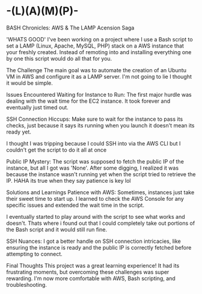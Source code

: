 # -(L)(A)(M)(P)-

BASH Chronicles: AWS & The LAMP Acension Saga

'WHATS GOOD' I've been working on a project where I use a Bash script to set a LAMP (Linux, Apache, MySQL, PHP) stack on a AWS instance that your freshly created. Instead of remoting into and installing everything one by one this script would do all that for you.

The Challenge
The main goal was to automate the creation of an Ubuntu VM in AWS and configure it as a LAMP server. I'm not going to lie I thought it would be simple.

Issues Encountered
Waiting for Instance to Run: The first major hurdle was dealing with the wait time for the EC2 instance. It took forever and eventually just timed out.

SSH Connection Hiccups: Make sure to wait for the instance to pass its checks, just because it says its running when you launch it doesn't mean its ready yet. 

I thought I was tripping because I could SSH into via the AWS CLI but I couldn't get the script to do it all at once

Public IP Mystery: The script was supposed to fetch the public IP of the instance, but all I got was 'None'. After some digging, I realized it was because the instance wasn't running yet when the script tried to retrieve the IP. HAHA its true when they say patience is key lol




Solutions and Learnings
Patience with AWS: Sometimes, instances just take their sweet time to start up. I learned to check the AWS Console for any specific issues and extended the wait time in the script.

I eventually started to play around with the script to see what works and doesn't. Thats where i found out that I could completely take out portions of the Bash script and it would still run fine.

SSH Nuances: I got a better handle on SSH connection intricacies, like ensuring the instance is ready and the public IP is correctly fetched before attempting to connect.

Final Thoughts
This project was a great learning experience! It had its frustrating moments, but overcoming these challenges was super rewarding. I'm now more comfortable with AWS, Bash scripting, and troubleshooting.





